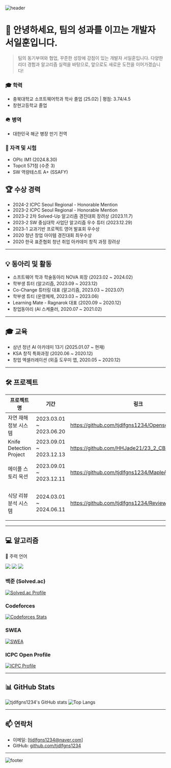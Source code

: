 ![header](https://capsule-render.vercel.app/api?type=waving&color=auto&height=200&section=header&text=Welcome!%20I'm%20Ilhun%20Sur&fontSize=60)

# 👋 안녕하세요, 팀의 성과를 이끄는 개발자 서일훈입니다.

> 팀의 동기부여와 협업, 꾸준한 성장에 강점이 있는 개발자 서일훈입니다. 다양한 리더 경험과 알고리즘 실력을 바탕으로, 앞으로도 새로운 도전을 이어가겠습니다!


### 🎓 학력
- 충북대학교 소프트웨어학과 학사 졸업 (25.02)  |  평점: 3.74/4.5
- 창현고등학교 졸업


### 🪖 병역
- 대한민국 해군 병장 만기 전역

### 📄 자격 및 시험
- OPIc IM1 (2024.8.30)
- Topcit 571점 (수준 3)
- SW 역량테스트 A+ (SSAFY)


## 🏆 수상 경력

- 2024-2 ICPC Seoul Regional - Honorable Mention
- 2023-2 ICPC Seoul Regional - Honorable Mention
- 2023-2 2차 Solved-Up 알고리즘 경진대회 장려상 (2023.11.7)
- 2023-2 SW 중심대학 사업단 알고리즘 우수 튜터 (2023.12.29)
- 2023-1 교과기반 프로젝트 영어 발표회 우수상
- 2020 청년 창업 아이템 경진대회 최우수상
- 2020 한국 표준협회 청년 취업 아카데미 창직 과정 장려상

---

## 💡 동아리 및 활동

- 소프트웨어 학과 학술동아리 NOVA 회장 (2023.02 ~ 2024.02)
- 학부생 튜터 (알고리즘, 2023.09 ~ 2023.12)
- Co-Change 튜터링 대표 (알고리즘, 2023.03 ~ 2023.07)
- 학부생 튜티 (운영체제, 2023.03 ~ 2023.06)
- Learning Mate - Ragnarok 대표 (2020.09 ~ 2020.12)
- 창업동아리 (AI 스케줄러, 2020.07 ~ 2021.02)

---

## 🎓 교육

- 삼년 청년 AI 아카데미 13기 (2025.01.07 ~ 현재)
- KSA 창직 특화과정 (2020.06 ~ 2020.12)
- 창업 엑셀러레이션 (외출 도우미 앱, 2020.05 ~ 2020.12)

---

## 🛠 프로젝트

| 프로젝트명                | 기간                        | 링크                                                        | 주요 기술/태그                |
|--------------------------|-----------------------------|-------------------------------------------------------------|-------------------------------|
| 자연 재해 정보 시스템     | 2023.03.01 ~ 2023.06.20     | https://github.com/tjdlfgns1234/OpensourceWebProject        | CSS, HTML, JS                 |
| Knife Detection Project  | 2023.09.01 ~ 2023.12.13     | https://github.com/HHJade21/23_2_CBNU_AI_BTS                | AI, Github, Pytorch, Yolov5   |
| 메이플 스토리 옥션        | 2023.09.01 ~ 2023.12.11     | https://github.com/tjdlfgns1234/MapleAuction                | Database Design, MySQL, WEB   |
| 식당 리뷰 분석 시스템      | 2024.03.01 ~ 2024.06.11     | https://github.com/tjdlfgns1234/Review_Anaysis              | AI, BigData, KoBert, MongoDB, Pytorch |

---

## 💻 알고리즘

🏅 주력 언어
<p> <img src="https://img.shields.io/badge/C-00599C?style=flat-square&logo=C&logoColor=white"/> <img src="https://img.shields.io/badge/C++-00599C?style=flat-square&logo=C%2B%2B&logoColor=white"/> <img src="https://img.shields.io/badge/Java-007396?style=flat-square&logo=Java&logoColor=white"/> </p>

### 백준 (Solved.ac)
[![Solved.ac Profile](http://mazassumnida.wtf/api/v2/generate_badge?boj=tjdlfgns1234)](https://solved.ac/tjdlfgns1234/)

### Codeforces
[![Codeforces Stats](https://codeforces-readme-stats.vercel.app/api/card?username=CrimsonRaptor)](https://codeforces.com/profile/CrimsonRaptor)

### SWEA
[![SWEA](https://img.shields.io/badge/SWEA-Profile-blue?logo=Samsung&logoColor=white)](https://swexpertacademy.com/main/code/userInfo/userInfo.do?handle=tjdlfgns1234)

### ICPC Open Profile
[![ICPC Profile](https://img.shields.io/badge/ICPC-Open%20Profile-blue?style=flat-square&logo=icpc)](https://icpc.global/ICPCID/7O29P09L13BC)


---

## 📊 GitHub Stats

![tjdlfgns1234's GitHub stats](https://github-readme-stats.vercel.app/api?username=tjdlfgns1234&show_icons=true&theme=radical)
![Top Langs](https://github-readme-stats.vercel.app/api/top-langs/?username=tjdlfgns1234&layout=compact&theme=radical)

---

## 📫 연락처

- 이메일: [tjdlfgns1234@naver.com]
- GitHub: [github.com/tjdlfgns1234](https://github.com/tjdlfgns1234)

---

![footer](https://capsule-render.vercel.app/api?type=waving&color=auto&height=100&section=footer)

